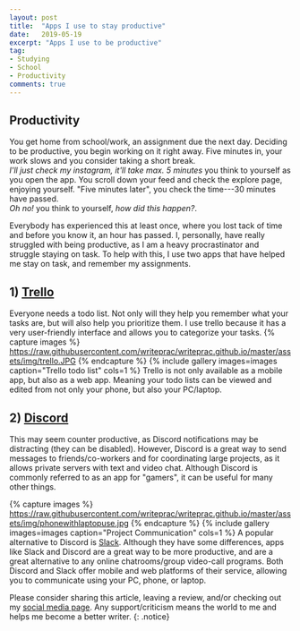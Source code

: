 ```yaml
---
layout: post
title:  "Apps I use to stay productive"
date:   2019-05-19
excerpt: "Apps I use to be productive"
tag:
- Studying
- School
- Productivity
comments: true
---
```


## Productivity

   You get home from school/work, an assignment due the next day. Deciding to be productive, you begin working on it right away. Five minutes in, your work slows and you consider taking a short break.     
   *I'll just check my instagram, it'll take max. 5 minutes* you think to yourself as you open the app. You scroll down your feed and check the explore page, enjoying yourself. "Five minutes later", you check the time---30 minutes have passed.      
   *Oh no!* you think to yourself, *how did this happen?*.

   
   Everybody has experienced this at least once, where you lost tack of time and before you know it, an hour has passed. I, personally, have really struggled with being productive, as I am a heavy procrastinator and struggle staying on task. To help with this, I use two apps that have helped me stay on task, and remember my assignments.
    
## 1) [Trello](https://trello.com/en)

   Everyone needs a todo list. Not only will they help you remember what your tasks are, but will also help you prioritize them. I use trello because it has a very user-friendly interface and allows you to categorize your tasks.
{% capture images %}
    https://raw.githubusercontent.com/writeprac/writeprac.github.io/master/assets/img/trello.JPG
{% endcapture %}
{% include gallery images=images caption="Trello todo list" cols=1 %}
  Trello is not only available as a mobile app, but also as a web app. Meaning your todo lists can be viewed and edited from not only your phone, but also your PC/laptop.
    
## 2) [Discord](https://https://discordapp.com/)

   This may seem counter productive, as Discord notifications may be distracting (they can be disabled). However, Discord is a great way to send messages to friends/co-workers and for coordinating large projects, as it allows private servers with text and video chat. Although Discord is commonly referred to as an app for "gamers", it can be useful for many other things.
    

{% capture images %}
    https://raw.githubusercontent.com/writeprac/writeprac.github.io/master/assets/img/phonewithlaptopuse.jpg
{% endcapture %}
{% include gallery images=images caption="Project Communication" cols=1 %}
   A popular alternative to Discord is [Slack](https://slack.com). Although they have some differences, apps like Slack and Discord are a great way to be more productive, and are a great alternative to any online chatrooms/group video-call programs. Both Discord and Slack offer mobile and web platforms of their service, allowing you to communicate using your PC, phone, or laptop.
    
Please consider sharing this article, leaving a review, and/or checking out my [social media page](https://www.instagram.com/writeprac/). Any support/criticism means the world to me and helps me become a better writer.
{: .notice}
